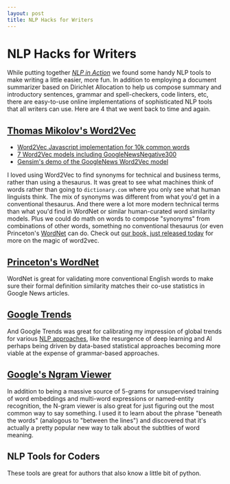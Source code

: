 ```yaml
---
layout: post
title: NLP Hacks for Writers
---
```


# NLP Hacks for Writers

While putting together [_NLP in Action_](https://www.manning.com/books/natural-language-processing-in-action) we found some handy NLP tools to make writing a little easier, more fun. In addition to employing a document summarizer based on Dirichlet Allocation to help us compose summary and introductory sentences, grammar and spell-checkers, code linters, etc, there are easy-to-use online implementations of sophisticated NLP tools that all writers can use. Here are 4 that we went back to time and again.

## [Thomas Mikolov's Word2Vec](http://bionlp-www.utu.fi/wv_demo/)

- [Word2Vec Javascript implementation for 10k common words](http://turbomaze.github.io/word2vecjson/)
- [7 Word2Vec models including GoogleNewsNegative300](http://bionlp-www.utu.fi/wv_demo/)
- [Gensim's demo of the GoogleNews Word2Vec model](https://rare-technologies.com/word2vec-tutorial/#bonus_app)

I loved using Word2Vec to find synonyms for technical and business terms, rather than using a thesaurus. It was great to see what machines think of words rather than going to `dictionary.com`  where you only see what human linguists think. The mix of synonyms was different from what you'd get in a conventional thesaurus. And there were a lot more modern technical terms than what you'd find in WordNet or similar human-curated word similarity models. Plus we could do math on words to compose "synonyms" from combinations of other words, something no conventional thesaurus (or even Princeton's [WordNet](http://wordnet.princeton.edu/) can do. Check out [our book, just released today](https://www.manning.com/books/natural-language-processing-in-action) for more on the magic of word2vec.

## [Princeton's WordNet](http://ws4jdemo.appspot.com/?mode=s&s1=machine+learning&s2=artificial+intelligence)

WordNet is great for validating more conventional English words to make sure their formal definition similarity matches their co-use statistics in Google News articles.

## [Google Trends](https://trends.google.com)

And Google Trends was great for calibrating my impression of global trends for various [NLP approaches](https://t.co/4xIZJjtx38), like the resurgence of deep learning and AI perhaps being driven by data-based statistical approaches becoming more viable at the expense of grammar-based approaches.

## [Google's Ngram Viewer](https://books.google.com/ngrams)

In addition to being a massive source of 5-grams for unsupervised training of word embeddings and multi-word expressions or named-entity recognition, the N-gram viewer is also great for just figuring out the most common way to say something. I used it to learn about the phrase "beneath the words" (analogous to "between the lines") and discovered that it's actually a pretty popular new way to talk about the subtlties of word meaning. 

## NLP Tools for Coders

These tools are great for authors that also know a little bit of python.


